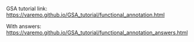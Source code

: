 GSA tutorial link:
https://varemo.github.io/GSA_tutorial/functional_annotation.html

With answers:
https://varemo.github.io/GSA_tutorial/functional_annotation_answers.html
